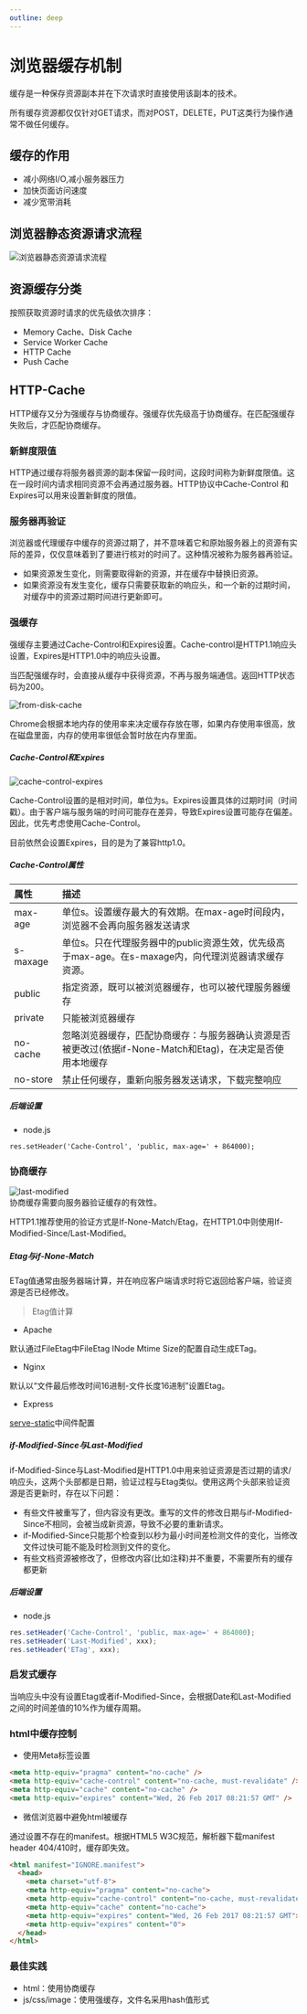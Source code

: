 ```yaml
---
outline: deep
---
```


# 浏览器缓存机制

缓存是一种保存资源副本并在下次请求时直接使用该副本的技术。

所有缓存资源都仅仅针对GET请求，而对POST，DELETE，PUT这类行为操作通常不做任何缓存。

## 缓存的作用

* 减小网络I/O,减小服务器压力
* 加快页面访问速度
* 减少宽带消耗
  
## 浏览器静态资源请求流程
![浏览器静态资源请求流程](https://p1-jj.byteimg.com/tos-cn-i-t2oaga2asx/gold-user-assets/2018/4/28/163083c5c8f0de63~tplv-t2oaga2asx-jj-mark:3024:0:0:0:q75.awebp)

## 资源缓存分类
按照获取资源时请求的优先级依次排序：
* Memory Cache、Disk Cache
* Service Worker Cache
* HTTP Cache
* Push Cache

## HTTP-Cache
HTTP缓存又分为强缓存与协商缓存。强缓存优先级高于协商缓存。在匹配强缓存失败后，才匹配协商缓存。

### 新鲜度限值

HTTP通过缓存将服务器资源的副本保留一段时间，这段时间称为新鲜度限值。这在一段时间内请求相同资源不会再通过服务器。HTTP协议中Cache-Control 和 Expires可以用来设置新鲜度的限值。

### 服务器再验证

浏览器或代理缓存中缓存的资源过期了，并不意味着它和原始服务器上的资源有实际的差异，仅仅意味着到了要进行核对的时间了。这种情况被称为服务器再验证。

* 如果资源发生变化，则需要取得新的资源，并在缓存中替换旧资源。
* 如果资源没有发生变化，缓存只需要获取新的响应头，和一个新的过期时间，对缓存中的资源过期时间进行更新即可。

### 强缓存

强缓存主要通过Cache-Control和Expires设置。Cache-control是HTTP1.1响应头设置，Expires是HTTP1.0中的响应头设置。

当匹配强缓存时，会直接从缓存中获得资源，不再与服务端通信。返回HTTP状态码为200。

![from-disk-cache](https://raw.githubusercontent.com/staven630/blog/master/assets/images/fromdiskcache.png)

Chrome会根据本地内存的使用率来决定缓存存放在哪，如果内存使用率很高，放在磁盘里面，内存的使用率很低会暂时放在内存里面。

##### Cache-Control和Expires

![cache-control-expires](https://raw.githubusercontent.com/staven630/blog/master/assets/images/cachecontrolexpires.png)


Cache-Control设置的是相对时间，单位为s。Expires设置具体的过期时间（时间戳）。由于客户端与服务端的时间可能存在差异，导致Expires设置可能存在偏差。因此，优先考虑使用Cache-Control。

目前依然会设置Expires，目的是为了兼容http1.0。

##### Cache-Control属性

| 属性     | 描述                                                                                                        |
| :------- | :---------------------------------------------------------------------------------------------------------- |
| max-age  | 单位s。设置缓存最大的有效期。在max-age时间段内，浏览器不会再向服务器发送请求                                |
| s-maxage | 单位s。只在代理服务器中的public资源生效，优先级高于max-age。在s-maxage内，向代理浏览器请求缓存资源。        |
| public   | 指定资源，既可以被浏览器缓存，也可以被代理服务器缓存                                                        |
| private  | 只能被浏览器缓存                                                                                            |
| no-cache | 忽略浏览器缓存，匹配协商缓存：与服务器确认资源是否被更改过(依据if-None-Match和Etag)，在决定是否使用本地缓存 |
| no-store | 禁止任何缓存，重新向服务器发送请求，下载完整响应                                                            |

##### 后端设置

* node.js
```
res.setHeader('Cache-Control', 'public, max-age=' + 864000);
```

### 协商缓存
![last-modified](https://raw.githubusercontent.com/staven630/blog/master/assets/images/etaglastmodified.png)
<br /> 
协商缓存需要向服务器验证缓存的有效性。

HTTP1.1推荐使用的验证方式是If-None-Match/Etag，在HTTP1.0中则使用If-Modified-Since/Last-Modified。

##### Etag与if-None-Match

ETag值通常由服务器端计算，并在响应客户端请求时将它返回给客户端，验证资源是否已经修改。

> Etag值计算

* Apache

默认通过FileEtag中FileEtag INode Mtime Size的配置自动生成ETag。

* Nginx
  
默认以“文件最后修改时间16进制-文件长度16进制”设置Etag。

* Express

[serve-static](https://expressjs.com/en/resources/middleware/serve-static.html)中间件配置


##### if-Modified-Since与Last-Modified

if-Modified-Since与Last-Modified是HTTP1.0中用来验证资源是否过期的请求/响应头，这两个头部都是日期，验证过程与Etag类似。使用这两个头部来验证资源是否更新时，存在以下问题：

* 有些文件被重写了，但内容没有更改。重写的文件的修改日期与if-Modified-Since不相同，会被当成新资源，导致不必要的重新请求。
* if-Modified-Since只能那个检查到以秒为最小时间差检测文件的变化，当修改文件过快可能不能及时检测到文件的变化。
* 有些文档资源被修改了，但修改内容(比如注释)并不重要，不需要所有的缓存都更新

##### 后端设置

* node.js
```javascript
res.setHeader('Cache-Control', 'public, max-age=' + 864000);
res.setHeader('Last-Modified', xxx);
res.setHeader('ETag', xxx);

```

### 启发式缓存
当响应头中没有设置Etag或者if-Modified-Since，会根据Date和Last-Modified之间的时间差值的10%作为缓存周期。

### html中缓存控制
* 使用Meta标签设置
```html
<meta http-equiv="pragma" content="no-cache" />
<meta http-equiv="cache-control" content="no-cache, must-revalidate" />
<meta http-equiv="cache" content="no-cache" />
<meta http-equiv="expires" content="Wed, 26 Feb 2017 08:21:57 GMT" />
```
* 微信浏览器中避免html被缓存
  
通过设置不存在的manifest。根据HTML5 W3C规范，解析器下载manifest header 404/410时，缓存即失效。
```html
<html manifest="IGNORE.manifest">
  <head>
    <meta charset="utf-8">
    <meta http-equiv="pragma" content="no-cache">
    <meta http-equiv="cache-control" content="no-cache, must-revalidate">
    <meta http-equiv="cache" content="no-cache">
    <meta http-equiv="expires" content="Wed, 26 Feb 2017 08:21:57 GMT">
    <meta http-equiv="expires" content="0">
  </head>
</html>
```

### 最佳实践

* html：使用协商缓存
* js/css/image：使用强缓存，文件名采用hash值形式

